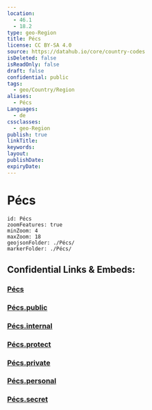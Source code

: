 ```yaml
---
location:
  - 46.1
  - 18.2
type: geo-Region
title: Pécs
license: CC BY-SA 4.0
source: https://datahub.io/core/country-codes
isDeleted: false
isReadOnly: false
draft: false
confidential: public
tags:
  - geo/Country/Region
aliases:
  - Pécs
Languages:
  - de
cssclasses:
  - geo-Region
publish: true
linkTitle:
keywords:
layout:
publishDate:
expiryDate:
---
```


# Pécs

```leaflet
id: Pécs
zoomFeatures: true 
minZoom: 4 
maxZoom: 18
geojsonFolder: ./Pécs/
markerFolder: ./Pécs/
```


## Confidential Links & Embeds: 

### [Pécs](/_Standards/Earth/Continent/Europe/Europe~East/Hungary/Counties~Hungary/Baranya/counties~Baranya/Pécs.md) 

### [Pécs.public](/_public/Earth/Continent/Europe/Europe~East/Hungary/Counties~Hungary/Baranya/counties~Baranya/Pécs.public.md) 

### [Pécs.internal](/_internal/Earth/Continent/Europe/Europe~East/Hungary/Counties~Hungary/Baranya/counties~Baranya/Pécs.internal.md) 

### [Pécs.protect](/_protect/Earth/Continent/Europe/Europe~East/Hungary/Counties~Hungary/Baranya/counties~Baranya/Pécs.protect.md) 

### [Pécs.private](/_private/Earth/Continent/Europe/Europe~East/Hungary/Counties~Hungary/Baranya/counties~Baranya/Pécs.private.md) 

### [Pécs.personal](/_personal/Earth/Continent/Europe/Europe~East/Hungary/Counties~Hungary/Baranya/counties~Baranya/Pécs.personal.md) 

### [Pécs.secret](/_secret/Earth/Continent/Europe/Europe~East/Hungary/Counties~Hungary/Baranya/counties~Baranya/Pécs.secret.md)

